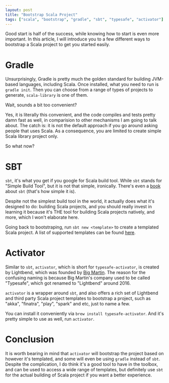 ```yaml
---
layout: post
title: "Bootstrap Scala Project"
tags: ["scala", "bootstrap", "gradle", "sbt", "typesafe", "activator"]
---
```


<div class="message">
Good start is half of the success, while knowing how to start is even more important. In this article, I will introduce you to a few different ways to bootstrap a Scala project to get you started easily.
</div>

# Gradle

Unsurprisingly, Gradle is pretty much the golden standard for building JVM-based languages, including Scala. Once installed, what you need to run is `gradle init`. Then you can choose from a range of types of projects to generate, `scala-library` is one of them.

Wait, sounds a bit too convenient?

Yes, it is literally this convenient, and the code compiles and tests pretty damn fast as well, in comparision to other mechanisms I am going to talk about. The catch is: it is not the default approach if you go around asking people that uses Scala. As a consequence, you are limited to create simple Scala library project only. 

So what now?

# SBT

`sbt`, it's what you get if you google for Scala build tool. While `sbt` stands for "Simple Build Tool", but it is not that simple, ironically. There's even a [book](https://www.oreilly.com/library/view/sbt-in-action/9781617291272/) about `sbt` (that's how simple it is).

Despite not the simplest build tool in the world, it actually does what it's designed to do: building Scala projects, and you should really invest in learning it because it's THE tool for building Scala projects natively, and more, which I won't elaborate here.

Going back to bootstraping, run `sbt new <template>` to create a templated Scala project. A list of supported templates can be found [here](https://www.scala-sbt.org/release/docs/sbt-new-and-Templates.html).

# Activator

Similar to `sbt`, `activator`, which is short for `typesafe-activator`, is created by Lightbend, which was founded by [Big Martin](https://en.wikipedia.org/wiki/Martin_Odersky). The reason for the confusing naming is because Big Martin's company used to be called "Typesafe", which got renamed to "Lightbend" around 2016.

`activator` is a wrapper around `sbt`, and also offers a rich set of Lightbend and third party Scala project templates to bootstrap a project, such as "akka", "finatra", "play", "spark" and etc, just to name a few.

You can install it conveniently via `brew install typesafe-activator`. And it's pretty simple to use as well, run `activator`.

# Conclusion

It is worth bearing in mind that `activator` will bootstrap the project based on however it's templated, and some will even be using `gradle` instead of `sbt`. Despite the complication, I do think it's a good tool to have in the toolbox, and can be used to access a wide range of templates, but definitely use `sbt` for the actual building of Scala project if you want a better experience.